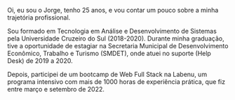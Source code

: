 Oi, eu sou o Jorge, tenho 25 anos, e vou contar um pouco sobre a minha trajetória profissional.

Sou formado em Tecnologia em Análise e Desenvolvimento de Sistemas pela Universidade Cruzeiro do Sul (2018-2020). Durante minha graduação, tive a oportunidade de estagiar na Secretaria Municipal de Desenvolvimento Econômico, Trabalho e Turismo (SMDET), onde atuei no suporte (Help Desk) de 2019 a 2020.

Depois, participei de um bootcamp de Web Full Stack na Labenu, um programa intensivo com mais de 1000 horas de experiência prática, que fiz entre março e setembro de 2022.